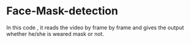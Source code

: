 # Face-Mask-detection
In this code , it reads the video  by frame by frame and gives the output whether he/she is weared mask or not.
